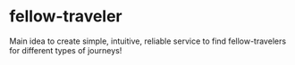 # fellow-traveler
Main idea to create simple, intuitive, reliable service to find fellow-travelers for different types of journeys!
